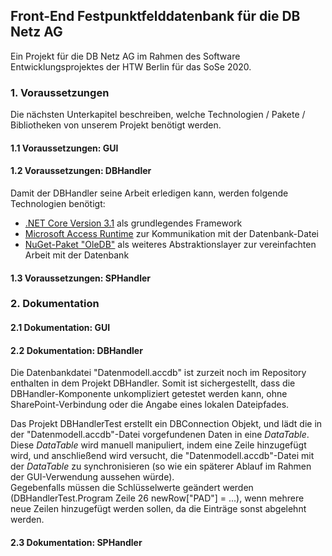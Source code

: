 ## Front-End Festpunktfelddatenbank für die DB Netz AG
Ein Projekt für die DB Netz AG im Rahmen des Software Entwicklungsprojektes der HTW Berlin für das SoSe 2020.


### 1. Voraussetzungen
Die nächsten Unterkapitel beschreiben, welche Technologien / Pakete / Bibliotheken von unserem Projekt benötigt werden.

#### 1.1 Voraussetzungen: GUI

#### 1.2 Voraussetzungen: DBHandler
Damit der DBHandler seine Arbeit erledigen kann, werden folgende Technologien benötigt:

*  [.NET Core Version 3.1](https://dotnet.microsoft.com/download/dotnet-core) als grundlegendes Framework
*  [Microsoft Access Runtime](https://support.office.com/en-us/article/download-and-install-office-365-access-runtime-185c5a32-8ba9-491e-ac76-91cbe3ea09c9) zur Kommunikation mit der Datenbank-Datei
*  [NuGet-Paket "OleDB"](https://www.nuget.org/packages/System.Data.OleDb/4.7.1?_src=template) als weiteres Abstraktionslayer zur vereinfachten Arbeit mit der Datenbank

#### 1.3 Voraussetzungen: SPHandler



### 2. Dokumentation

#### 2.1 Dokumentation: GUI

#### 2.2 Dokumentation: DBHandler
Die Datenbankdatei "Datenmodell.accdb" ist zurzeit noch im Repository enthalten in dem Projekt DBHandler. 
Somit ist sichergestellt, dass die DBHandler-Komponente unkompliziert getestet werden kann, ohne SharePoint-Verbindung oder die Angabe eines lokalen Dateipfades.  

Das Projekt DBHandlerTest erstellt ein DBConnection Objekt, und lädt die in der "Datenmodell.accdb"-Datei vorgefundenen Daten in eine *DataTable*.  
Diese *DataTable* wird manuell manipuliert, indem eine Zeile hinzugefügt wird, und anschließend wird versucht, die "Datenmodell.accdb"-Datei mit der *DataTable* zu synchronisieren (so wie ein späterer Ablauf im Rahmen der GUI-Verwendung aussehen würde).  
Gegebenfalls müssen die Schlüsselwerte geändert werden (DBHandlerTest.Program Zeile 26 newRow["PAD"] = ...), wenn mehrere neue Zeilen hinzugefügt werden sollen, da die Einträge sonst abgelehnt werden.

#### 2.3 Dokumentation: SPHandler
